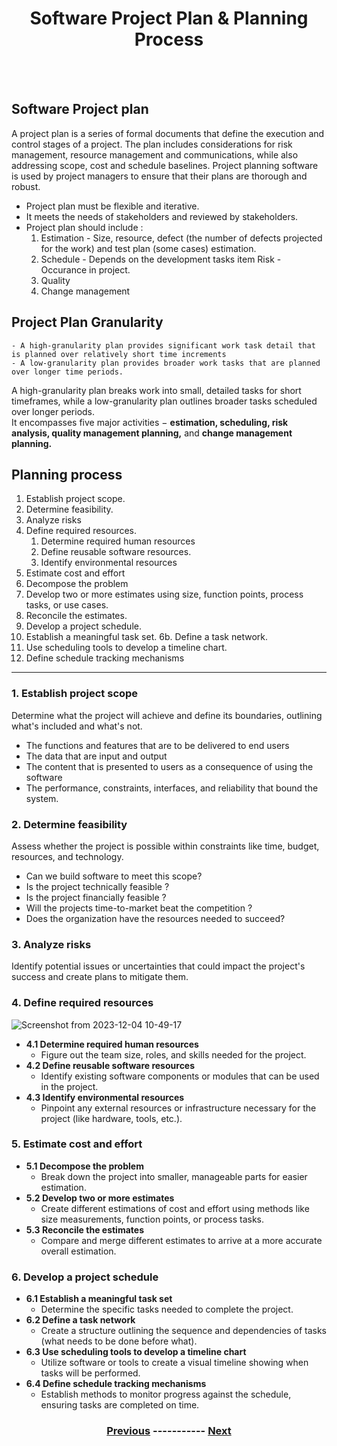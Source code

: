 <div align=center> <h1>Software Project Plan & Planning Process</h1> </div>
<br />
<br />

## Software Project plan
A project plan is a series of formal documents that define the execution and control stages of a project. The plan includes considerations for risk management, resource management and communications, while also addressing scope, cost and schedule baselines. Project planning software is used by project managers to ensure that their plans are thorough and robust.
  - Project plan must be flexible and iterative.
  - It meets the needs of stakeholders and reviewed by stakeholders.
  - Project plan should include :
    1. Estimation - Size, resource, defect (the number of defects projected for the work) and test plan (some cases) estimation.
    2. Schedule - Depends on the development tasks item Risk - Occurance in project.
    3. Quality
    4. Change management

## Project Plan Granularity
    - A high-granularity plan provides significant work task detail that is planned over relatively short time increments
    - A low-granularity plan provides broader work tasks that are planned over longer time periods.
A high-granularity plan breaks work into small, detailed tasks for short timeframes, while a low-granularity plan outlines broader tasks scheduled over longer periods.
<br>
It encompasses five major activities − **estimation, scheduling, risk analysis, quality management planning,** and **change management planning.**


## Planning process
 1. Establish project scope.
 2. Determine feasibility.
 3. Analyze risks
 4. Define required resources.
    1. Determine required human resources
    2. Define reusable software resources.
    3. Identify environmental resources
5. Estimate cost and effort
  1. Decompose the problem
  2. Develop two or more estimates using size, function points, process tasks, or use cases.
  3. Reconcile the estimates.
6. Develop a project schedule.
  1. Establish a meaningful task set. 6b. Define a task network.
  2. Use scheduling tools to develop a timeline chart.
  3. Define schedule tracking mechanisms

----

### 1. Establish project scope
Determine what the project will achieve and define its boundaries, outlining what's included and what's not.
  - The functions and features that are to be delivered to end users
  - The data that are input and output
  - The content that is presented to users as a consequence of using the software
  - The performance, constraints, interfaces, and reliability that bound the system.
### 2. Determine feasibility
Assess whether the project is possible within constraints like time, budget, resources, and technology.
  - Can we build software to meet this scope?
  - Is the project technically feasible ?
  - Is the project financially feasible ?
  - Will the projects time-to-market beat the competition ?
  - Does the organization have the resources needed to succeed?
### 3. Analyze risks
Identify potential issues or uncertainties that could impact the project's success and create plans to mitigate them.

### 4. Define required resources
![Screenshot from 2023-12-04 10-49-17](https://github.com/KKBUGHUNTER/Software_Engineering/assets/91019132/e89423de-3501-4134-84b0-17622d7654ec)

- **4.1 Determine required human resources**
    - Figure out the team size, roles, and skills needed for the project.
- **4.2 Define reusable software resources**
    - Identify existing software components or modules that can be used in the project.
- **4.3 Identify environmental resources**
    - Pinpoint any external resources or infrastructure necessary for the project (like hardware, tools, etc.).

### 5. Estimate cost and effort
- **5.1 Decompose the problem**
    - Break down the project into smaller, manageable parts for easier estimation.
- **5.2 Develop two or more estimates**
    - Create different estimations of cost and effort using methods like size measurements, function points, or process tasks.
- **5.3 Reconcile the estimates**
    - Compare and merge different estimates to arrive at a more accurate overall estimation.

### 6. Develop a project schedule
- **6.1 Establish a meaningful task set**
    - Determine the specific tasks needed to complete the project.
- **6.2 Define a task network**
    - Create a structure outlining the sequence and dependencies of tasks (what needs to be done before what).
- **6.3 Use scheduling tools to develop a timeline chart**
    - Utilize software or tools to create a visual timeline showing when tasks will be performed.
- **6.4 Define schedule tracking mechanisms**
    - Establish methods to monitor progress against the schedule, ensuring tasks are completed on time.



<div align=center> <h3>
  
  [Previous](https://github.com/KKBUGHUNTER/Software_Engineering/blob/main/Development%20specific%20phases%20of%20the%20SDLC.md)  -----------  [Next]()
  
  </p3> </div>
<br />
